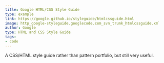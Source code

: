 ```yaml
---
title: Google HTML/CSS Style Guide
type: example
link: https://google.github.io/styleguide/htmlcssguide.html
image: http_google-styleguide.googlecode.com_svn_trunk_htmlcssguide.xml.jpg
author: Google
type: HTML and CSS Style Guide
tags:
- code
---
```


A CSS/HTML style guide rather than pattern portfolio, but still very useful.
